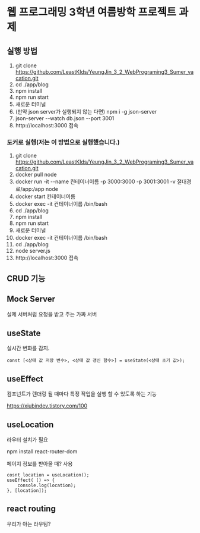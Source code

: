 # 웹 프로그래밍 3학년 여름방학 프로젝트 과제

## 실행 방법
1. git clone https://github.com/LeastKIds/YeungJin_3_2_WebPrograming3_Sumer_vacation.git
2. cd ./app/blog
3. npm install
4. npm run start
5. 새로운 터미널
6. (만약 json server가 실행되지 않는 다면) npm i -g json-server
7. json-server --watch db.json --port 3001
8. http://localhost:3000 접속

### 도커로 실행(저는 이 방법으로 실행했습니다.)
1. git clone https://github.com/LeastKIds/YeungJin_3_2_WebPrograming3_Sumer_vacation.git
2. docker pull node
3. docker run -it --name 컨테이너이름 -p 3000:3000 -p 3001:3001 -v 절대경로/app:/app node
4. docker start 컨테이너이름
5. docker exec -it 컨테이너이름 /bin/bash
6. cd ./app/blog
7. npm install
8. npm run start
9. 새로운 터미널
10. docker exec -it 컨테이너이름 /bin/bash
11. cd ./app/blog
12. node server.js
13. http://localhost:3000 접속








## CRUD 기능

## Mock Server
실제 서버처럼 요청을 받고 주는 가짜 서버

## useState
실시간 변화를 감지. 

~~~
const [<상태 값 저장 변수>, <상태 값 갱신 함수>] = useState(<상태 초기 값>);
~~~

## useEffect
컴포넌트가 렌더링 될 때마다 특정 작업을 실행 할 수 있도록 하는 기능

https://xiubindev.tistory.com/100

## useLocation
라우터 설치가 필요

npm install react-router-dom

페이지 정보를 받아올 때? 사용

~~~
cosnt location = useLocation();
useEffect( () => {
    console.log(location);
}, [location]);
~~~

## react routing
우리가 아는 라우팅?